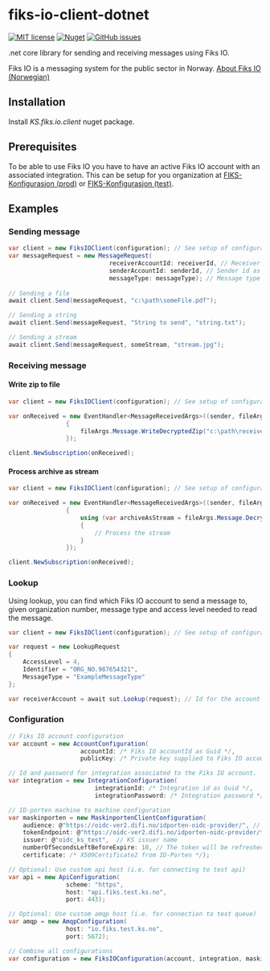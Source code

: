 # fiks-io-client-dotnet
[![MIT license](https://img.shields.io/badge/license-MIT-blue.svg)](https://github.com/ks-no/fiks-io-client-dotnet/blob/master/LICENSE)
[![Nuget](https://img.shields.io/nuget/vpre/KS.fiks.io.client.svg)](https://www.nuget.org/packages/KS.Fiks.IO.Clent)
[![GitHub issues](https://img.shields.io/github/issues-raw/ks-no/kryptering-dotnet.svg)](//github.com/ks-no/fiks-io-client-dotnet/issues)

.net core library for sending and receiving messages using Fiks IO.

Fiks IO is a messaging system for the public sector in Norway. [About Fiks IO (Norwegian)](https://ks-no.github.io/fiks-platform/tjenester_under_utvikling/svarinn/)

## Installation
Install _KS.fiks.io.client_ nuget package.

## Prerequisites
To be able to use Fiks IO you have to have an active Fiks IO account with an associated integration. This can be setup for you organization at [FIKS-Konfigurasjon (prod)](https://forvaltning.fiks.ks.no/fiks-konfigurasjon/) or [FIKS-Konfigurasjon (test)](https://forvaltning.fiks.test.ks.no/fiks-konfigurasjon/).

## Examples
### Sending message
```c#
var client = new FiksIOClient(configuration); // See setup of configuration below
var messageRequest = new MessageRequest(
                            receiverAccountId: receiverId, // Receiver id as Guid
                            senderAccountId: senderId, // Sender id as Guid
                            messageType: messageType); // Message type as string
        
// Sending a file
await client.Send(messageRequest, "c:\path\someFile.pdf");

// Sending a string
await client.Send(messageRequest, "String to send", "string.txt");

// Sending a stream
await client.Send(messageRequest, someStream, "stream.jpg");
```

### Receiving message

#### Write zip to file

```c#
var client = new FiksIOClient(configuration); // See setup of configuration below

var onReceived = new EventHandler<MessageReceivedArgs>((sender, fileArgs) =>
                {
                    fileArgs.Message.WriteDecryptedZip("c:\path\receivedFile.zip");
                });

client.NewSubscription(onReceived);
```

#### Process archive as stream
```c#
var client = new FiksIOClient(configuration); // See setup of configuration below

var onReceived = new EventHandler<MessageReceivedArgs>((sender, fileArgs) =>
                {
                    using (var archiveAsStream = fileArgs.Message.DecryptedStream) 
                    {
                        // Process the stream
                    }
                });

client.NewSubscription(onReceived);
```

### Lookup
Using lookup, you can find which Fiks IO account to send a message to, given organization number, message type and access level needed to read the message.

```c#
var client = new FiksIOClient(configuration); // See setup of configuration below

var request = new LookupRequest
{
    AccessLevel = 4,
    Identifier = "ORG_NO.987654321",
    MessageType = "ExampleMessageType"
};

var receiverAccount = await sut.Lookup(request); // Id for the account receiving the specified request
```

### Configuration
```c#
// Fiks IO account configuration
var account = new AccountConfiguration(
                    accountId: /* Fiks IO accountId as Guid */,
                    publicKey: /* Private key supplied to Fiks IO account */); 

// Id and password for integration associated to the Fiks IO account.
var integration = new IntegrationConfiguration(
                        integrationId: /* Integration id as Guid */,
                        integrationPassword: /* Integration password */);

// ID-porten machine to machine configuration
var maskinporten = new MaskinportenClientConfiguration(
    audience: @"https://oidc-ver2.difi.no/idporten-oidc-provider/", // ID-porten audience path
    tokenEndpoint: @"https://oidc-ver2.difi.no/idporten-oidc-provider/token", // ID-porten token path
    issuer: @"oidc_ks_test",  // KS issuer name
    numberOfSecondsLeftBeforeExpire: 10, // The token will be refreshed 10 seconds before it expires
    certificate: /* X509Certificate2 from ID-Porten */);

// Optional: Use custom api host (i.e. for connecting to test api)
var api = new ApiConfiguration(
                scheme: "https",
                host: "api.fiks.test.ks.no",
                port: 443);

// Optional: Use custom amqp host (i.e. for connection to test queue)
var amqp = new AmqpConfiguration(
                host: "io.fiks.test.ks.no",
                port: 5672);

// Combine all configurations
var configuration = new FiksIOConfiguration(account, integration, maskinporten, api, amqp);
```
